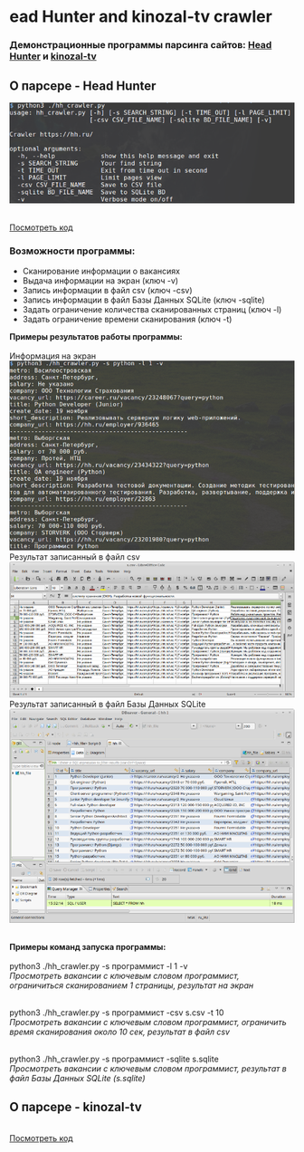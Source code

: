 # ead Hunter and kinozal-tv crawler
<h3>
Демонстрационные программы парсинга сайтов:
<a href="https://hh.ru/">Head Hunter</a>
и
<a href="https://kinozal-tv.appspot.com">kinozal-tv</a>
</h3>

<h2>O парсере - Head Hunter</h2>

![Main Window](https://github.com/avedensky/crawlers/raw/master/hh.ru/img/help_scr.png)

<br>
<a href="https://github.com/avedensky/crawlers/blob/master/hh.ru/hh_crawler.py">Посмотреть код</a>
<br>

<h3>Возможности программы:</h3>
<ul>
<li>
Сканирование информации о вакансиях
</li>
<li>
Выдача информации на экран (ключ -v)
</li>
<li>
Запись информации в файл csv (ключ -csv)
</li>
<li>
Запись информации в файл Базы Данных SQLite (ключ -sqlite)
</li>
<li>
Задать ограничение количества сканированных страниц (ключ -l)
</li>
<li>
Задать ограничение времени сканирования (ключ -t)
</li>
</ul>

<b>Примеры результатов работы программы:</b>
<br>
<br>
Информация на экран
![Verbose mode](https://github.com/avedensky/crawlers/raw/master/hh.ru/img/verbose_scr.png)
<br>
Результат записанный в файл csv
![csv mode](https://github.com/avedensky/crawlers/raw/master/hh.ru/img/csv_scr.png)
<br>
Результат записанный в файл Базы Данных SQLite
![BD mode](https://github.com/avedensky/crawlers/raw/master/hh.ru/img/BD_scr.png)

<br>
<b>Примеры команд запуска программы:</b>
<br>
<br>
python3 ./hh_crawler.py -s программист -l 1 -v
<br>
<i>Просмотреть вакансии с ключевым словом программист, ограничиться сканированием 1 страницы, результат на экран</i>
<br>
<br>

python3 ./hh_crawler.py -s программист -csv s.csv -t 10
<br>
<i>Просмотреть вакансии с ключевым словом программист, ограничить время сканирования около 10 сек, результат в файл csv</i>
<br>
<br>

python3 ./hh_crawler.py -s программист -sqlite s.sqlite
<br>
<i>Просмотреть вакансии с ключевым словом программист, результат в файл Базы Данных SQLite (s.sqlite)</i>
<br>


<h2>O парсере - kinozal-tv</h2>
<br>
<a href="https://github.com/avedensky/crawlers/blob/master/kinozal-tv/">Посмотреть код</a>
<br>